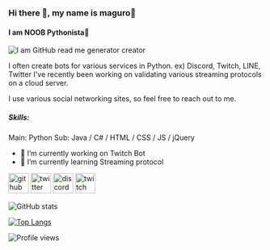 
### Hi there 👋, my name is maguro🍣
#### I am NOOB Pythonista🐍
![I am GitHub read me generator creator](https://pbs.twimg.com/profile_images/1253353757036797953/PX4NRRT0_400x400.jpg)

I often create bots for various services in Python.
ex) Discord, Twitch, LINE, Twitter
I've recently been working on validating various streaming protocols on a cloud server.

I use various social networking sites, so feel free to reach out to me.

##### Skills: 
Main: Python
Sub: Java / C# / HTML / CSS / JS / jQuery

- 🔭 I’m currently working on Twitch Bot 
- 🌱 I’m currently learning Streaming protocol 


[<img src='https://cdn.jsdelivr.net/npm/simple-icons@3.0.1/icons/github.svg' alt='github' height='40'>](https://github.com/maguro869)  [<img src='https://cdn.jsdelivr.net/npm/simple-icons@3.0.1/icons/twitter.svg' alt='twitter' height='40'>](https://twitter.com/maguro869)  [<img src='https://cdn.jsdelivr.net/npm/simple-icons@3.0.1/icons/discord.svg' alt='discord' height='40'>](maguro#0869)  [<img src='https://cdn.jsdelivr.net/npm/simple-icons@3.0.1/icons/twitch.svg' alt='twitch' height='40'>](maguro869)  

![GitHub stats](https://github-readme-stats.vercel.app/api?username=maguro869&show_icons=true)  

[![Top Langs](https://github-readme-stats.vercel.app/api/top-langs/?username=maguro869)](https://github.com/anuraghazra/github-readme-stats)

![Profile views](https://gpvc.arturio.dev/maguro869)  
